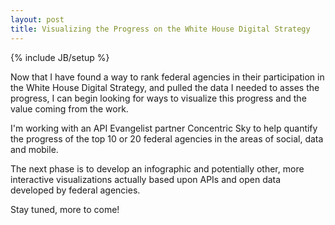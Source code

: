 ```yaml
---
layout: post
title: Visualizing the Progress on the White House Digital Strategy
---
```


{% include JB/setup %}

<p>Now that I have found a way to rank federal agencies in their participation in the White House Digital Strategy, and pulled the data I needed to asses the progress, I can begin looking for ways to visualize this progress and the value coming from the work.</p>
<p>I'm working with an API Evangelist partner Concentric Sky to help quantify the progress of the top 10 or 20 federal agencies in the areas of social, data and mobile.</p>
<p>The next phase is to develop an infographic and potentially other, more interactive visualizations actually based upon APIs and open data developed by federal agencies.</p>
<p>Stay tuned, more to come!</p>